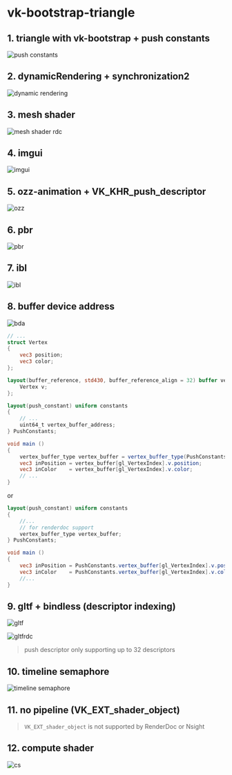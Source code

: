 # vk-bootstrap-triangle

## 1. triangle with vk-bootstrap + push constants

![push constants](screenshots/Snipaste_2023-12-07_22-00-09.png)

## 2. dynamicRendering + synchronization2

![dynamic rendering](screenshots/Snipaste_2023-12-07_21-58-27.png)

## 3. mesh shader

![mesh shader rdc](screenshots/Snipaste_2023-12-07_21-55-12.png)

## 4. imgui

![imgui](screenshots/Snipaste_2023-12-22_11-55-51.png)

## 5. ozz-animation + VK_KHR_push_descriptor

![ozz](screenshots/Snipaste_2023-12-22_13-05-46.png)

## 6. pbr

![pbr](screenshots/Snipaste_2023-12-24_21-13-41.png)

## 7. ibl

![ibl](screenshots/Snipaste_2023-12-26_18-34-34.png)

## 8. buffer device address

![bda](screenshots/Snipaste_2024-01-03_20-01-14.png)

```glsl
// ...
struct Vertex
{
    vec3 position;
    vec3 color;
};

layout(buffer_reference, std430, buffer_reference_align = 32) buffer vertex_buffer_type {
    Vertex v;
};

layout(push_constant) uniform constants
{
    // ...
    uint64_t vertex_buffer_address;
} PushConstants;

void main ()
{
    vertex_buffer_type vertex_buffer = vertex_buffer_type(PushConstants.vertex_buffer_address);
    vec3 inPosition = vertex_buffer[gl_VertexIndex].v.position;
    vec3 inColor    = vertex_buffer[gl_VertexIndex].v.color;
    // ...
}
```

or

```glsl
layout(push_constant) uniform constants
{
    //...
    // for renderdoc support
    vertex_buffer_type vertex_buffer;
} PushConstants;

void main ()
{
    vec3 inPosition = PushConstants.vertex_buffer[gl_VertexIndex].v.position;
    vec3 inColor    = PushConstants.vertex_buffer[gl_VertexIndex].v.color;
    //...
}
```

## 9. gltf + bindless (descriptor indexing)

![gltf](screenshots/Snipaste_2024-01-08_22-47-55.png)

![gltfrdc](screenshots/Snipaste_2024-01-06_17-26-05.png)

> push descriptor only supporting up to 32 descriptors

## 10. timeline semaphore

![timeline semaphore](screenshots/Snipaste_2024-01-08_21-47-17.png)

## 11. no pipeline (VK_EXT_shader_object)

> `VK_EXT_shader_object` is not supported by RenderDoc or Nsight

## 12. compute shader

![cs](screenshots/Snipaste_2024-01-10_22-21-55.png)
